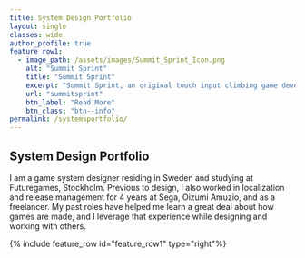 ```yaml
---
title: System Design Portfolio
layout: single
classes: wide
author_profile: true
feature_row1:
  - image_path: /assets/images/Summit_Sprint_Icon.png
    alt: "Summit Sprint"
    title: "Summit Sprint"
    excerpt: "Summit Sprint, an original touch input climbing game developed in Unity."
    url: "summitsprint"
    btn_label: "Read More"
    btn_class: "btn--info"
permalink: /systemsportfolio/
---
```

<h2>System Design Portfolio</h2>
<p>I am a game system designer residing in Sweden and studying at Futuregames, Stockholm. Previous to design, I also worked in localization and release management for 4 years at Sega, Oizumi Amuzio, and as a freelancer. My past roles have helped me learn a great deal about how games are made, and I leverage that experience while designing and working with others.</p>

{% include feature_row id="feature_row1" type="right"%}